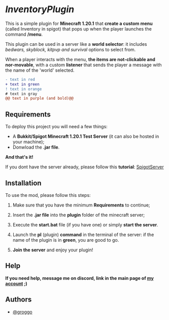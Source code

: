 
# *InventoryPlugin*

This is a simple plugin for **Minecraft 1.20.1** that **create a custom menu** (called Inventory in spigot) that pops up when the player launches the command **/menu**.

This plugin can be used in a server like a **world selector**: it includes *bedwars, skyblock, kitpvp and survival* options to select from.

When a player interacts with the menu, **the items are not-clickable and nor-movable**, with a custom **listener** that sends the player a message with the name of the 'world' selected.  

```diff
- text in red
+ text in green
! text in orange
# text in gray
@@ text in purple (and bold)@@
```

## Requirements

To deploy this project you will need a few things:

- A **Bukkit/Spigot Minecraft 1.20.1 Test Server** (it can also be hosted in your machine);
- Donwload the **.jar file**.

**And that's it!**

If you dont have the server already, please follow this **tutorial**:
[SpigotServer](https://www.youtube.com/watch?v=B0CyGUDxkDI&list=PLfu_Bpi_zcDNEKmR82hnbv9UxQ16nUBF7&index=2&pp=iAQB)

## Installation

To use the mod, please follow this steps:

1. Make sure that you have the minimum **Requirements** to continue;

1. Insert the **.jar file** into the **plugin** folder of the minecraft server;

1. Execute the **start.bat** file (if you have one) or simply **start the server**.

1. Launch the **pl** (plugin) **command** in the terminal of the server: if the name of the plugin is in **green**, you are good to go.

1. **Join the server** and enjoy your plugin!

## Help

**If you need help, message me on discord, link in the main page of [my account](https://github.com/GettingTren) ;)**

## Authors

- [@groggo](https://github.com/GettingTren)
